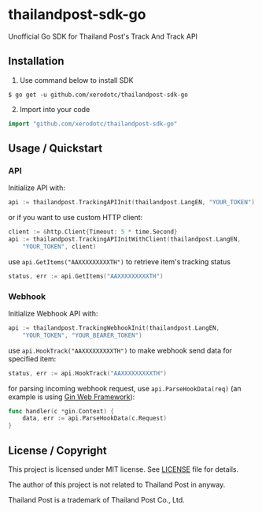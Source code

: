 # thailandpost-sdk-go

Unofficial Go SDK for Thailand Post's Track And Track API

## Installation
1. Use command below to install SDK
```
$ go get -u github.com/xerodotc/thailandpost-sdk-go
```
2. Import into your code
```go
import "github.com/xerodotc/thailandpost-sdk-go"
```

## Usage / Quickstart

### API

Initialize API with:
```go
api := thailandpost.TrackingAPIInit(thailandpost.LangEN, "YOUR_TOKEN")
```

or if you want to use custom HTTP client:
```go
client := &http.Client{Timeout: 5 * time.Second}
api := thailandpost.TrackingAPIInitWithClient(thailandpost.LangEN,
    "YOUR_TOKEN", client)
```

use `api.GetItems("AAXXXXXXXXXTH")` to retrieve item's tracking status
```go
status, err := api.GetItems("AAXXXXXXXXXTH")
```

### Webhook

Initialize Webhook API with:
```go
api := thailandpost.TrackingWebhookInit(thailandpost.LangEN,
    "YOUR_TOKEN", "YOUR_BEARER_TOKEN")
```

use `api.HookTrack("AAXXXXXXXXXTH")` to make webhook send data
for specified item:
```go
status, err := api.HookTrack("AAXXXXXXXXXTH")
```

for parsing incoming webhook request, use `api.ParseHookData(req)`
(an example is using [Gin Web Framework](https://github.com/gin-gonic/gin)):
```go
func handler(c *gin.Context) {
    data, err := api.ParseHookData(c.Request)
}
```

## License / Copyright
This project is licensed under MIT license.
See [LICENSE](LICENSE) file for details.

The author of this project is not related to Thailand Post in anyway.

Thailand Post is a trademark of Thailand Post Co., Ltd.
